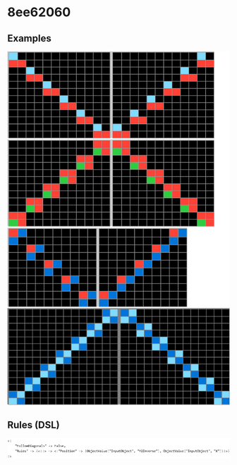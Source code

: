 # 8ee62060

## Examples

![ARC examples for 8ee62060](examples.png?raw=true)

## Rules (DSL)

![DSL rules for 8ee62060](rules.png?raw=true)

